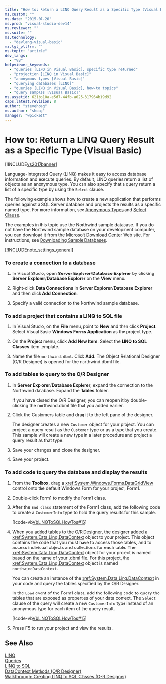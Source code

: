 ```yaml
---
title: "How to: Return a LINQ Query Result as a Specific Type (Visual Basic) | Microsoft Docs"
ms.custom: ""
ms.date: "2015-07-20"
ms.prod: "visual-studio-dev14"
ms.reviewer: ""
ms.suite: ""
ms.technology: 
  - "devlang-visual-basic"
ms.tgt_pltfrm: ""
ms.topic: "article"
dev_langs: 
  - "VB"
helpviewer_keywords: 
  - "queries [LINQ in Visual Basic], specific type returned"
  - "projection [LINQ in Visual Basic]"
  - "anonymous types [Visual Basic]"
  - "querying databases [LINQ]"
  - "queries [LINQ in Visual Basic], how-to topics"
  - "query samples [Visual Basic]"
ms.assetid: 621bb10a-e5d7-44fb-a025-317964b19d92
caps.latest.revision: 8
author: "stevehoag"
ms.author: "shoag"
manager: "wpickett"
---
```

# How to: Return a LINQ Query Result as a Specific Type (Visual Basic)
[!INCLUDE[vs2017banner](../../../../includes/vs2017banner.md)]

Language-Integrated Query (LINQ) makes it easy to access database information and execute queries. By default, LINQ queries return a list of objects as an anonymous type. You can also specify that a query return a list of a specific type by using the `Select` clause.  
  
 The following example shows how to create a new application that performs queries against a SQL Server database and projects the results as a specific named type. For more information, see [Anonymous Types](../../../../visual-basic/programming-guide/language-features/objects-and-classes/anonymous-types.md) and [Select Clause](../../../../visual-basic/language-reference/queries/select-clause.md).  
  
 The examples in this topic use the Northwind sample database. If you do not have the Northwind sample database on your development computer, you can download it from the [Microsoft Download Center](http://go.microsoft.com/fwlink/?LinkID=98088) Web site. For instructions, see [Downloading Sample Databases](../Topic/Downloading%20Sample%20Databases.md).  
  
 [!INCLUDE[note_settings_general](../../../../includes/note-settings-general-md.md)]  
  
### To create a connection to a database  
  
1.  In Visual Studio, open **Server Explorer**/**Database Explorer** by clicking **Server Explorer**/**Database Explorer** on the **View** menu.  
  
2.  Right-click **Data Connections** in **Server Explorer**/**Database Explorer** and then click **Add Connection**.  
  
3.  Specify a valid connection to the Northwind sample database.  
  
### To add a project that contains a LINQ to SQL file  
  
1.  In Visual Studio, on the **File** menu, point to **New** and then click **Project**. Select Visual Basic **Windows Forms Application** as the project type.  
  
2.  On the **Project** menu, click **Add New Item**. Select the **LINQ to SQL Classes** item template.  
  
3.  Name the file `northwind.dbml`. Click **Add**. The Object Relational Designer (O/R Designer) is opened for the northwind.dbml file.  
  
### To add tables to query to the O/R Designer  
  
1.  In **Server Explorer**/**Database Explorer**, expand the connection to the Northwind database. Expand the **Tables** folder.  
  
     If you have closed the O/R Designer, you can reopen it by double-clicking the northwind.dbml file that you added earlier.  
  
2.  Click the Customers table and drag it to the left pane of the designer.  
  
     The designer creates a new `Customer` object for your project. You can project a query result as the `Customer` type or as a type that you create. This sample will create a new type in a later procedure and project a query result as that type.  
  
3.  Save your changes and close the designer.  
  
4.  Save your project.  
  
### To add code to query the database and display the results  
  
1.  From the **Toolbox**, drag a <xref:System.Windows.Forms.DataGridView> control onto the default Windows Form for your project, Form1.  
  
2.  Double-click Form1 to modify the Form1 class.  
  
3.  After the `End Class` statement of the Form1 class, add the following code to create a `CustomerInfo` type to hold the query results for this sample.  
  
     [!code-vb[VbLINQToSQLHowTos#16](../../../../samples/snippets/visualbasic/VS_Snippets_VBCSharp/VbLINQtoSQLHowTos/VB/Form8.vb#16)]  
  
4.  When you added tables to the O/R Designer, the designer added a <xref:System.Data.Linq.DataContext> object to your project. This object contains the code that you must have to access those tables, and to access individual objects and collections for each table. The <xref:System.Data.Linq.DataContext> object for your project is named based on the name of your .dbml file. For this project, the <xref:System.Data.Linq.DataContext> object is named `northwindDataContext`.  
  
     You can create an instance of the <xref:System.Data.Linq.DataContext> in your code and query the tables specified by the O/R Designer.  
  
     In the `Load` event of the Form1 class, add the following code to query the tables that are exposed as properties of your data context. The `Select` clause of the query will create a new `CustomerInfo` type instead of an anonymous type for each item of the query result.  
  
     [!code-vb[VbLINQToSQLHowTos#15](../../../../samples/snippets/visualbasic/VS_Snippets_VBCSharp/VbLINQtoSQLHowTos/VB/Form8.vb#15)]  
  
5.  Press F5 to run your project and view the results.  
  
## See Also  
 [LINQ](../../../../visual-basic/programming-guide/language-features/linq/index.md)   
 [Queries](../../../../visual-basic/language-reference/queries/queries.md)   
 [LINQ to SQL](../Topic/LINQ%20to%20SQL.md)   
 [DataContext Methods (O/R Designer)](/visual-studio/data-tools/datacontext-methods-o-r-designer)   
 [Walkthrough: Creating LINQ to SQL Classes (O-R Designer)](../Topic/Walkthrough:%20Creating%20LINQ%20to%20SQL%20Classes%20\(O-R%20Designer\).md)